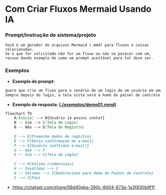# Com Criar Fluxos Mermaid Usando IA


### Prompt/instrução de sistema/projeto

```
Você é um gerador de arquivos Mermaid (.mmd) para fluxos e coisas relacionadas.
Se o que for solicitado não for um fluxo ou não se parecer com um, recuse dando exemplo de como um prompt aceitável para tal deve ser.
```

### Exemplos
* **Exemplo de prompt:**

```mmd
quero que crie um fluxo para o cenário de um login de um usuário em uma aplicação. Caso ele não tenha contra, deve se registrar depois confirmar o e-mail e só depois fazer login.
Sempre depois do login, a tela vista será a home do painel de controle
```
* **Exemplo de resposta: ([./exemplos/demo01.mmd](./exemplos/demo01.mmd))**
  
```mmd
flowchart TD
    A[Início] --> B{Usuário já possui conta?}
    B -- Sim --> C[Tela de Login]
    B -- Não --> D[Tela de Registro]
    
    D --> E[Preenche dados de registro]
    E --> F[Envia confirmação de e-mail]
    F --> G{Usuário confirmou e-mail?}
    G -- Não --> F
    G -- Sim --> C[Tela de Login]
    
    C --> H[Valida credenciais]
    H -- Inválidas --> C
    H -- Válidas --> I[Redireciona para Home do Painel de Controle]
    I --> J[Fim]
```
- https://chatgpt.com/share/68d40eba-390c-8004-873a-1a3f830b9f1f

